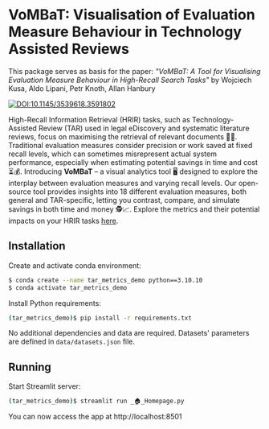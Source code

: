 # VoMBaT: Visualisation of Evaluation Measure Behaviour in Technology Assisted Reviews

This package serves as basis for the paper: _"VoMBaT: A Tool for Visualising Evaluation Measure Behaviour in High-Recall Search Tasks"_ by Wojciech Kusa, Aldo Lipani, Petr Knoth, Allan Hanbury

[![DOI:10.1145/3539618.3591802](http://img.shields.io/badge/SIGIR_2023-https://doi.org/10.1145/3539618.3591802-1F7CFA.svg)](https://doi.org/10.1145/3539618.3591802) 


High-Recall Information Retrieval (HRIR) tasks, such as Technology-Assisted Review (TAR) used in legal eDiscovery and systematic literature reviews, focus on maximising the retrieval of relevant documents 🔎📑. Traditional evaluation measures consider precision or work saved at fixed recall levels, which can sometimes misrepresent actual system performance, especially when estimating potential savings in time and cost ⏳💰. Introducing **VoMBaT** – a visual analytics tool 🖥️ designed to explore the interplay between evaluation measures and varying recall levels. Our open-source tool provides insights into 18 different evaluation measures, both general and TAR-specific, letting you contrast, compare, and simulate savings in both time and money 🕵️‍📈️️️. Explore the metrics and their potential impacts on your HRIR tasks [here](https://vombat.streamlit.app).


## Installation

Create and activate conda environment:

```bash
$ conda create --name tar_metrics_demo python==3.10.10
$ conda activate tar_metrics_demo
```

Install Python requirements:

```bash
(tar_metrics_demo)$ pip install -r requirements.txt
```

No additional dependencies and data are required.
Datasets' parameters are defined in `data/datasets.json` file.

## Running

Start Streamlit server:

```bash
(tar_metrics_demo)$ streamlit run _🏠_Homepage.py
```

You can now access the app at http://localhost:8501
